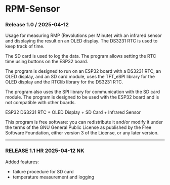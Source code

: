 
 # RPM-Sensor
 
### Release 1.0 / 2025-04-12

 Usage for measuring RMP (Revolutions per Minute) with an infrared sensor 
 and displaying the result on an OLED display. The DS3231 RTC is used to keep track of time.

 The SD card is used to log the data. The program allows setting the RTC time using buttons on the ESP32 board.

 The program is designed to run on an ESP32 board with a DS3231 RTC, an OLED display, and an SD card module, uses the TFT_eSPI library for the OLED display and the RTClib library for the DS3231 RTC.

 The program also uses the SPI library for communication with the SD card module.
 The program is designed to be used with the ESP32 board and is not compatible with other boards.

 ESP32 DS3231 RTC + OLED Display + SD Card + Infrared Sensor
 
 This program is free software: you can redistribute it and/or modify
 it under the terms of the GNU General Public License as published by
 the Free Software Foundation, either version 3 of the License, or
 any later version.
 

-------------------------------------
### RELEASE 1.1 HR 2025-04-12 NK

Added features:

- failure procedure for SD card
- temperature measurement and logging





